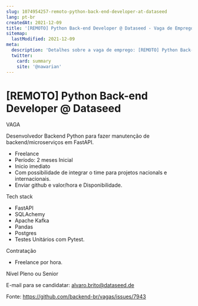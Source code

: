 ```yaml
---
slug: 1074954257-remoto-python-back-end-developer-at-dataseed
lang: pt-br
createdAt: 2021-12-09
title: '[REMOTO] Python Back-end Developer @ Dataseed - Vaga de Emprego'
sitemap:
  lastModified: 2021-12-09
meta:
  description: 'Detalhes sobre a vaga de emprego: [REMOTO] Python Back-end Developer @ Dataseed'
  twitter:
    card: summary
    site: '@nawarian'
---
```


# [REMOTO] Python Back-end Developer @ Dataseed

VAGA

Desenvolvedor Backend Python para fazer manutenção de backend/microserviços em FastAPI.

* Freelance
* Período: 2 meses Inicial
* Inicio imediato
* Com possibilidade de integrar o time para projetos nacionals e internacionais.
* Enviar github e valor/hora e Disponibilidade.

Tech stack

* FastAPI
* SQLAchemy
* Apache Kafka
* Pandas
* Postgres
* Testes Unitários com Pytest.

Contratação

* Freelance por hora.

Nível
Pleno ou Senior

E-mail para se candidatar: alvaro.brito@dataseed.de

Fonte: https://github.com/backend-br/vagas/issues/7943